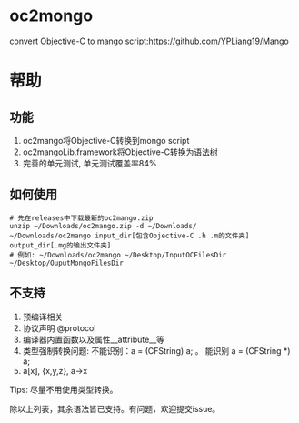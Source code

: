 # oc2mongo
convert Objective-C to mango script:https://github.com/YPLiang19/Mango

# 帮助

## 功能

1. oc2mango将Objective-C转换到mongo script
2. oc2mangoLib.framework将Objective-C转换为语法树
3. 完善的单元测试, 单元测试覆盖率84%

## 如何使用

```shell
# 先在releases中下载最新的oc2mango.zip
unzip ~/Downloads/oc2mango.zip -d ~/Downloads/
~/Downloads/oc2mango input_dir[包含Objective-C .h .m的文件夹] output_dir[.mg的输出文件夹]
# 例如: ~/Downloads/oc2mango ~/Desktop/InputOCFilesDir ~/Desktop/OuputMongoFilesDir
```

## 不支持

1. 预编译相关
2. 协议声明 @protocol
3. 编译器内置函数以及属性__attribute__等
4. 类型强制转换问题: 不能识别：a = (CFString) a; 。 能识别  a = (CFString *) a;
5. a[x], {x,y,z}, a->x

Tips: 尽量不用使用类型转换。 

除以上列表，其余语法皆已支持。有问题，欢迎提交issue。
